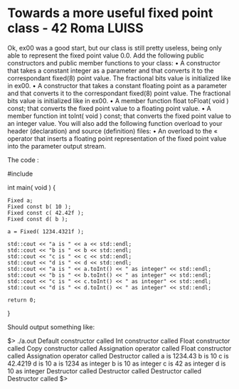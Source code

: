 # Towards a more useful fixed point class - 42 Roma LUISS

Ok, ex00 was a good start, but our class is still pretty useless, being only able to represent the fixed point value 0.0. Add the following public constructors and public member functions to your class:
 • A constructor that takes a constant integer as a parameter and that converts it to the correspondant fixed(8) point value. The fractional bits value is initialized like in ex00.
 • A constructor that takes a constant floating point as a parameter and that converts it to the correspondant fixed(8) point value. The fractional bits value is initialized like in ex00.
 • A member function float toFloat( void ) const; that converts the fixed point value to a floating point value.
 • A member function int toInt( void ) const; that converts the fixed point value to an integer value.
You will also add the following function overload to your header (declaration) and source (definition) files:
 • An overload to the « operator that inserts a floating point representation of the fixed point value into the parameter output stream.
 
 The code :
 
  #include <iostream>
  
  int main( void ) {
  
    Fixed a;
    Fixed const b( 10 );
    Fixed const c( 42.42f );
    Fixed const d( b );
  
    a = Fixed( 1234.4321f );
  
    std::cout << "a is " << a << std::endl;
    std::cout << "b is " << b << std::endl;
    std::cout << "c is " << c << std::endl;
    std::cout << "d is " << d << std::endl;
    std::cout << "a is " << a.toInt() << " as integer" << std::endl;
    std::cout << "b is " << b.toInt() << " as integer" << std::endl;
    std::cout << "c is " << c.toInt() << " as integer" << std::endl;
    std::cout << "d is " << d.toInt() << " as integer" << std::endl;
  
    return 0;
  }
  
Should output something like:
  
$> ./a.out
Default constructor called
Int constructor called
Float constructor called
Copy constructor called
Assignation operator called
Float constructor called
Assignation operator called
Destructor called
a is 1234.43
b is 10
c is 42.4219
d is 10
a is 1234 as integer
b is 10 as integer
c is 42 as integer
d is 10 as integer
Destructor called
Destructor called
Destructor called
Destructor called
$>
